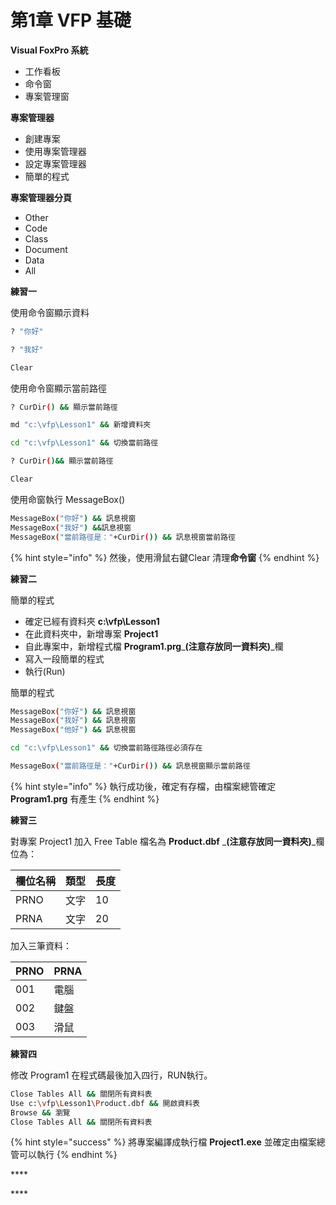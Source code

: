 # 第1章 VFP 基礎

**Visual FoxPro 系統** 

* 工作看板
*  命令窗 
* 專案管理窗

**專案管理器** 

* 創建專案
* 使用專案管理器
* 設定專案管理器
* 簡單的程式

**專案管理器分頁** 

* Other 
* Code 
* Class 
* Document 
* Data 
* All

**練習一**

使用命令窗顯示資料

```bash
? "你好"

? "我好"

Clear

```

使用命令窗顯示當前路徑

```bash
? CurDir() && 顯示當前路徑

md "c:\vfp\Lesson1" && 新增資料夾

cd "c:\vfp\Lesson1" && 切換當前路徑

? CurDir()&& 顯示當前路徑

Clear

```

使用命窗執行 MessageBox\(\)

```bash
MessageBox("你好") && 訊息視窗
MessageBox("我好") &&訊息視窗
MessageBox("當前路徑是："+CurDir()) && 訊息視窗當前路徑
```

{% hint style="info" %}
然後，使用滑鼠右鍵Clear 清理**命令窗**
{% endhint %}

**練習二**

簡單的程式 

* 確定已經有資料夾 **c:\vfp\Lesson1**
* 在此資料夾中，新增專案 **Project1**
* 自此專案中，新增程式檔 **Program1.prg**_**\(注意存放同一資料夾\)**_欄
* 寫入一段簡單的程式
* 執行\(Run\)

簡單的程式

```bash
MessageBox("你好") && 訊息視窗
MessageBox("我好") && 訊息視窗
MessageBox("他好") && 訊息視窗

cd "c:\vfp\Lesson1" && 切換當前路徑路徑必須存在

MessageBox("當前路徑是："+CurDir()) && 訊息視窗顯示當前路徑

```

{% hint style="info" %}
執行成功後，確定有存檔，由檔案總管確定 **Program1.prg** 有產生
{% endhint %}

**練習三**

對專案 Project1 加入 Free Table 檔名為 **Product.dbf** _**\(注意存放同一資料夾\)**_欄位為：

| 欄位名稱 | 類型 | 長度 |
| :--- | :--- | :--- |
| PRNO | 文字 | 10 |
| PRNA | 文字 | 20 |

加入三筆資料：

| PRNO | PRNA |
| :--- | :--- |
| 001 | 電腦 |
| 002 | 鍵盤 |
| 003 | 滑鼠 |

**練習四**

修改 Program1 在程式碼最後加入四行，RUN執行。 

```bash
Close Tables All && 關閉所有資料表
Use c:\vfp\Lesson1\Product.dbf && 開啟資料表
Browse && 瀏覽
Close Tables All && 關閉所有資料表
```

{% hint style="success" %}
將專案編譯成執行檔 **Project1.exe** 並確定由檔案總管可以執行
{% endhint %}



\*\*\*\*

\*\*\*\*

